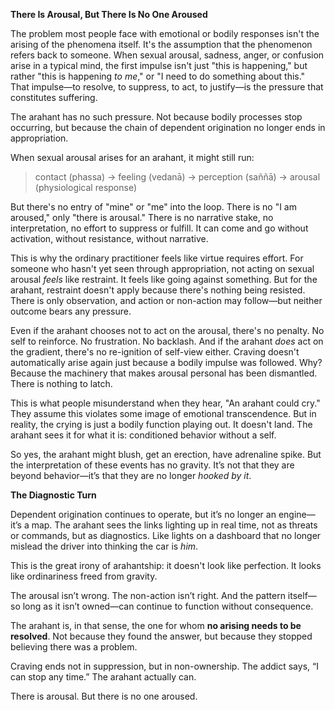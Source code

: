 **There Is Arousal, But There Is No One Aroused**

The problem most people face with emotional or bodily responses isn't the arising of the phenomena itself. It's the assumption that the phenomenon refers back to someone. When sexual arousal, sadness, anger, or confusion arise in a typical mind, the first impulse isn't just "this is happening," but rather "this is happening *to me*," or "I need to do something about this." That impulse—to resolve, to suppress, to act, to justify—is the pressure that constitutes suffering.

The arahant has no such pressure. Not because bodily processes stop occurring, but because the chain of dependent origination no longer ends in appropriation.

When sexual arousal arises for an arahant, it might still run:

> contact (phassa) → feeling (vedanā) → perception (saññā) → arousal (physiological response)

But there's no entry of "mine" or "me" into the loop. There is no "I am aroused," only "there is arousal." There is no narrative stake, no interpretation, no effort to suppress or fulfill. It can come and go without activation, without resistance, without narrative.

This is why the ordinary practitioner feels like virtue requires effort. For someone who hasn't yet seen through appropriation, not acting on sexual arousal *feels* like restraint. It feels like going against something. But for the arahant, restraint doesn't apply because there's nothing being resisted. There is only observation, and action or non-action may follow—but neither outcome bears any pressure.

Even if the arahant chooses not to act on the arousal, there's no penalty. No self to reinforce. No frustration. No backlash. And if the arahant *does* act on the gradient, there's no re-ignition of self-view either. Craving doesn't automatically arise again just because a bodily impulse was followed. Why? Because the machinery that makes arousal personal has been dismantled. There is nothing to latch.

This is what people misunderstand when they hear, "An arahant could cry." They assume this violates some image of emotional transcendence. But in reality, the crying is just a bodily function playing out. It doesn't land. The arahant sees it for what it is: conditioned behavior without a self.

So yes, the arahant might blush, get an erection, have adrenaline spike. But the interpretation of these events has no gravity. It’s not that they are beyond behavior—it’s that they are no longer *hooked by it*.

**The Diagnostic Turn**

Dependent origination continues to operate, but it’s no longer an engine—it’s a map. The arahant sees the links lighting up in real time, not as threats or commands, but as diagnostics. Like lights on a dashboard that no longer mislead the driver into thinking the car is *him*.

This is the great irony of arahantship: it doesn't look like perfection. It looks like ordinariness freed from gravity.

The arousal isn’t wrong. The non-action isn’t right. And the pattern itself—so long as it isn’t owned—can continue to function without consequence.

The arahant is, in that sense, the one for whom **no arising needs to be resolved**. Not because they found the answer, but because they stopped believing there was a problem.

Craving ends not in suppression, but in non-ownership. The addict says, “I can stop any time.” The arahant actually can.

There is arousal. But there is no one aroused.

